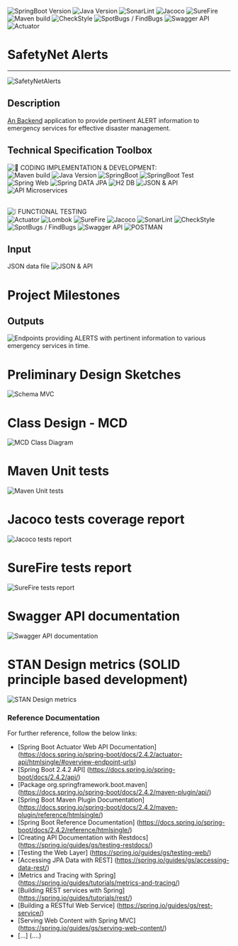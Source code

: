 ![SpringBoot Version](https://img.shields.io/badge/Spring%20Boot-2.4.3-red)
![Java Version](https://img.shields.io/badge/Java-1.8-blue)
![SonarLint](https://img.shields.io/badge/%F0%9F%8F%B9-SonarLint-ff69b4t)
![Jacoco](https://img.shields.io/badge/%E2%9C%85%2099.9%20%25-Jacoco%20Code%20Coverage-blueviolet)
![SureFire](https://img.shields.io/badge/%F0%9F%9B%A0%EF%B8%8F-SureFire-informational)
![Maven build]( https://img.shields.io/badge/%F0%9F%9B%A9%EF%B8%8F-MAVEN-orange) 
![CheckStyle](https://img.shields.io/badge/%F0%9F%92%8A-CheckStyle-ff69b4t)
![SpotBugs / FindBugs](https://img.shields.io/badge/%F0%9F%90%9B-SpotBugs%20%2F%20FindBugs-important)
![Swagger API](https://img.shields.io/badge/%F0%9F%93%8A-Swagger%20API-red)
![Actuator](https://img.shields.io/badge/%F0%9F%93%89-Actuator-red)<br />



SafetyNet Alerts
================
---


![SafetyNetAlerts](assets/Safetynetalerts_start.PNG "SafetyNetAlerts Banner")<br />


Description
-----------
[An Backend](https://img.shields.io/badge/microservices-Backend%20API-orange) application to provide pertinent ALERT information to emergency services for effective disaster management.<br />

Technical Specification Toolbox
---------------------
![🔨 CODING IMPLEMENTATION & DEVELOPMENT:](https://img.shields.io/badge/%F0%9F%94%A8-CODING%20IMPLEMENTATION%20%26%20DEVELOPMENT-red)<br />
![Maven build]( https://img.shields.io/badge/%F0%9F%9B%A9%EF%B8%8F-MAVEN-orange) 
![Java Version](https://img.shields.io/badge/Java-1.8-blue) 
![SpringBoot](https://img.shields.io/badge/%F0%9F%8E%87-SpringBoot-red) 
![SpringBoot Test](https://img.shields.io/badge/%F0%9F%94%8D-Spring%20Boot%20Test-yellow)
![Spring Web](https://img.shields.io/badge/%F0%9F%93%8C-Spring%20Web-orange)
![Spring DATA JPA](https://img.shields.io/badge/%E2%9B%88%EF%B8%8F-Spring%20DATA%20JPA-blue)
![H2 DB](https://img.shields.io/badge/H2-Database-important)
![JSON & API](https://img.shields.io/badge/%F0%9F%93%81-JSON-blueviolet)
![API Microservices](https://img.shields.io/badge/%F0%9F%92%BC-API%20Microservices-blueviolet)<br /><br />

![❕ FUNCTIONAL TESTING](https://img.shields.io/badge/%E2%9C%82%EF%B8%8F-%E2%9D%95%20FUNCTIONAL%20TESTING%20-critical)<br />
![Actuator](https://img.shields.io/badge/%F0%9F%93%89-Actuator-red)
![Lombok](https://img.shields.io/badge/%F0%9F%9A%80-LOMBOK-brightgreen)
![SureFire](https://img.shields.io/badge/%F0%9F%9B%A0%EF%B8%8F-SureFire-informational)
![Jacoco](https://img.shields.io/badge/%F0%9F%94%A7-Jacoco-blueviolet)
![SonarLint](https://img.shields.io/badge/%F0%9F%8F%B9-SonarLint-ff69b4t)
![CheckStyle](https://img.shields.io/badge/%F0%9F%92%8A-CheckStyle-ff69b4t)
![SpotBugs / FindBugs](https://img.shields.io/badge/%F0%9F%90%9B-SpotBugs%20%2F%20FindBugs-important)
![Swagger API](https://img.shields.io/badge/%F0%9F%93%8A-Swagger%20API-red)
![POSTMAN](https://img.shields.io/badge/%F0%9F%93%A9-POSTMAN-critical)<br />

Input
-----
JSON data file ![JSON & API](https://img.shields.io/badge/%F0%9F%93%81-JSON-blueviolet)<br />

Project Milestones
===
Outputs
-------
![Endpoints]( https://img.shields.io/badge/%E2%9C%85-ENDPOINTS-blueviolet) providing ALERTS with pertinent information to various emergency services in time.<br />


Preliminary Design Sketches
===

![Schema MVC](assets/schema_mvc.PNG "Schema MVC")


Class Design - MCD
===

![MCD Class Diagram](assets/mcd.PNG "MCD Class Diagram")


Maven Unit tests
===

![Maven Unit tests](assets/juit_tests.PNG "Maven Unit tests")


Jacoco tests coverage report
===

![Jacoco tests report](assets/jacoco_coverage.PNG "Jacoco tests report")


SureFire tests report
===

![SureFire tests report](assets/surefire_report.PNG "SureFire tests report")


Swagger API documentation
===

![Swagger API documentation](assets/swagger.PNG "Swagger API documentation")


STAN Design metrics (SOLID principle based development)
===

![STAN Design metrics ](assets/stan.png "STAN Design analysis ")




### Reference Documentation
For further reference, follow the below links:

* [Spring Boot Actuator Web API Documentation] (https://docs.spring.io/spring-boot/docs/2.4.2/actuator-api/htmlsingle/#overview-endpoint-urls)
* [Spring Boot 2.4.2 API] (https://docs.spring.io/spring-boot/docs/2.4.2/api/)
* [Package org.springframework.boot.maven] (https://docs.spring.io/spring-boot/docs/2.4.2/maven-plugin/api/)
* [Spring Boot Maven Plugin Documentation] (https://docs.spring.io/spring-boot/docs/2.4.2/maven-plugin/reference/htmlsingle/)
* [Spring Boot Reference Documentation] (https://docs.spring.io/spring-boot/docs/2.4.2/reference/htmlsingle/)
* [Creating API Documentation with Restdocs] (https://spring.io/guides/gs/testing-restdocs/)
* [Testing the Web Layer] (https://spring.io/guides/gs/testing-web/)
* [Accessing JPA Data with REST] (https://spring.io/guides/gs/accessing-data-rest/)
* [Metrics and Tracing with Spring] (https://spring.io/guides/tutorials/metrics-and-tracing/)
* [Building REST services with Spring] (https://spring.io/guides/tutorials/rest/)
* [Building a RESTful Web Service] (https://spring.io/guides/gs/rest-service/)
* [Serving Web Content with Spring MVC] (https://spring.io/guides/gs/serving-web-content/)
* [...] (....)
